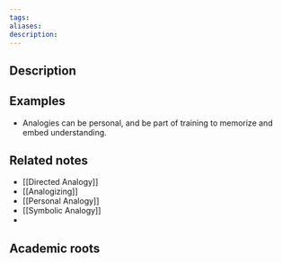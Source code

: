 ```yaml
---
tags: 
aliases: 
description:
---
```


## Description


## Examples 
- Analogies can be personal, and be part of training to memorize and embed understanding.

## Related notes 
- [[Directed Analogy]]
- [[Analogizing]]
- [[Personal Analogy]]
- [[Symbolic Analogy]]
- 

## Academic roots
